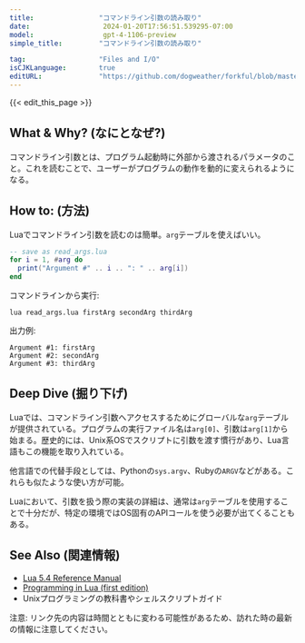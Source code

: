 ```yaml
---
title:                "コマンドライン引数の読み取り"
date:                  2024-01-20T17:56:51.539295-07:00
model:                 gpt-4-1106-preview
simple_title:         "コマンドライン引数の読み取り"

tag:                  "Files and I/O"
isCJKLanguage:        true
editURL:              "https://github.com/dogweather/forkful/blob/master/content/ja/lua/reading-command-line-arguments.md"
---
```


{{< edit_this_page >}}

## What & Why? (なにとなぜ?)
コマンドライン引数とは、プログラム起動時に外部から渡されるパラメータのこと。これを読むことで、ユーザーがプログラムの動作を動的に変えられるようになる。

## How to: (方法)
Luaでコマンドライン引数を読むのは簡単。`arg`テーブルを使えばいい。

```Lua
-- save as read_args.lua
for i = 1, #arg do
  print("Argument #" .. i .. ": " .. arg[i])
end
```

コマンドラインから実行:

```
lua read_args.lua firstArg secondArg thirdArg
```

出力例:

```
Argument #1: firstArg
Argument #2: secondArg
Argument #3: thirdArg
```

## Deep Dive (掘り下げ)
Luaでは、コマンドライン引数へアクセスするためにグローバルな`arg`テーブルが提供されている。プログラムの実行ファイル名は`arg[0]`、引数は`arg[1]`から始まる。歴史的には、Unix系OSでスクリプトに引数を渡す慣行があり、Lua言語もこの機能を取り入れている。

他言語での代替手段としては、Pythonの`sys.argv`、Rubyの`ARGV`などがある。これらも似たような使い方が可能。

Luaにおいて、引数を扱う際の実装の詳細は、通常は`arg`テーブルを使用することで十分だが、特定の環境ではOS固有のAPIコールを使う必要が出てくることもある。

## See Also (関連情報)
- [Lua 5.4 Reference Manual](https://www.lua.org/manual/5.4/)
- [Programming in Lua (first edition)](https://www.lua.org/pil/contents.html)
- Unixプログラミングの教科書やシェルスクリプトガイド

注意: リンク先の内容は時間とともに変わる可能性があるため、訪れた時の最新の情報に注意してください。
